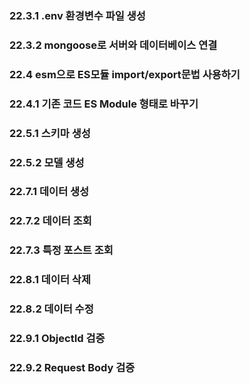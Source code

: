 ### 22.3.1 .env 환경변수 파일 생성

### 22.3.2 mongoose로 서버와 데이터베이스 연결

### 22.4 esm으로 ES모듈 import/export문법 사용하기

### 22.4.1 기존 코드 ES Module 형태로 바꾸기

### 22.5.1 스키마 생성

### 22.5.2 모델 생성

### 22.7.1 데이터 생성

### 22.7.2 데이터 조회

### 22.7.3 특정 포스트 조회

### 22.8.1 데이터 삭제

### 22.8.2 데이터 수정

### 22.9.1 ObjectId 검증

### 22.9.2 Request Body 검증
